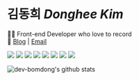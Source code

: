 
# 김동희 <i>Donghee Kim</i> 
🧑‍💻 Front-end Developer who love to record <br />
📓 [Blog](https://dev-bomdong.tistory.com/)  |  [Email](mailto:dongdh02076@gmailc.om) 

<p>
<img src="https://img.shields.io/badge/React-60DCFA?style=flat-square&logo=React&logoColor=white"/>
<img src="https://img.shields.io/badge/Typescript-235A97?style=flat-square&logo=Typescript&logoColor=white"/>
<img src="https://img.shields.io/badge/JavaScript-F7DF1E?style=flat-square&logo=JavaScript&logoColor=white"/>
  <img src="https://img.shields.io/badge/MobX-DD5C16?style=flat-square&logo=MobX&logoColor=white"/>
<img src="https://img.shields.io/badge/Sass-CC6699?style=flat-square&logo=Sass&logoColor=white"/>
<img src="https://img.shields.io/badge/styled--components-DB7093?style=flat-square&logo=styled-components&logoColor=white"/>
<img src="https://img.shields.io/badge/Git-black?style=flat-square&logo=Git&logoColor=white"/> 
<img src="https://img.shields.io/badge/AWS-F79A19?style=flat-square&logo=Amazon AWS&logoColor=white"/> 
</p>

![dev-bomdong's github stats](https://github-readme-stats.vercel.app/api?username=dev-bomdong&show_icons=true)







